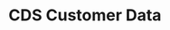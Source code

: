 ---
description: Artwork for the CDS Customer Data project
title: CDS Customer Data
level: Working Groups
featured_image: horizontal/color/cdscustomerdata-horizontal-color.svg
layout: logos
---